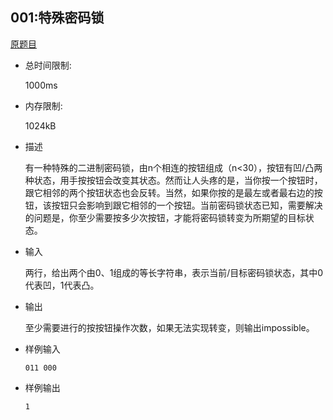 ## 001:特殊密码锁

[原题目](http://cxsjsxmooc.openjudge.cn/2020t2spring1/001/)

- 总时间限制: 

  1000ms

- 内存限制: 

  1024kB

- 描述

  有一种特殊的二进制密码锁，由n个相连的按钮组成（n<30），按钮有凹/凸两种状态，用手按按钮会改变其状态。然而让人头疼的是，当你按一个按钮时，跟它相邻的两个按钮状态也会反转。当然，如果你按的是最左或者最右边的按钮，该按钮只会影响到跟它相邻的一个按钮。当前密码锁状态已知，需要解决的问题是，你至少需要按多少次按钮，才能将密码锁转变为所期望的目标状态。 

- 输入

  两行，给出两个由0、1组成的等长字符串，表示当前/目标密码锁状态，其中0代表凹，1代表凸。

- 输出

  至少需要进行的按按钮操作次数，如果无法实现转变，则输出impossible。

- 样例输入

  `011 000`

- 样例输出

  `1`